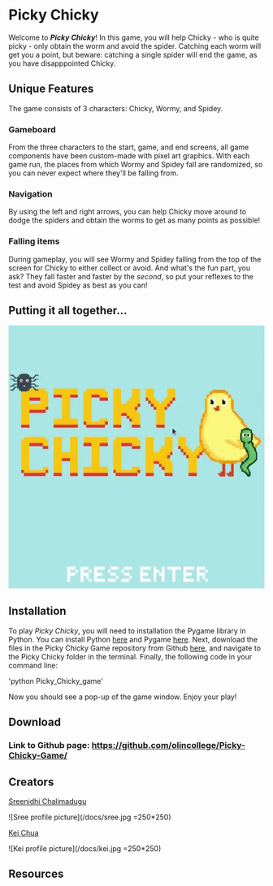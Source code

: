 # Picky Chicky

Welcome to ***Picky Chicky***! In this game, you will help Chicky - who is quite picky - only obtain the worm and avoid the spider. Catching each worm will get you a point, but beware: catching a single spider will end the game, as you have disapppointed Chicky.

## Unique Features

The game consists of 3 characters: Chicky, Wormy, and Spidey. 

### Gameboard

From the three characters to the start, game, and end screens, all game components have been custom-made with pixel art graphics. With each game run, the places from which Wormy and Spidey fall are randomized, so you can never expect where they'll be falling from.

### Navigation

By using the left and right arrows, you can help Chicky move around to dodge the spiders and obtain the worms to get as many points as possible!

### Falling items

During gameplay, you will see Wormy and Spidey falling from the top of the screen for Chicky to either collect or avoid. And what's the fun part, you ask? They fall faster and faster by the *second*, so put your reflexes to the test and avoid Spidey as best as you can!

## Putting it all together...

![Gameplay demo gif](/docs/demo.gif)

## Installation 

To play *Picky Chicky*, you will need to installation the Pygame library in Python. You can install Python [here](https://www.python.org/downloads/) and Pygame [here](https://www.pygame.org/wiki/GettingStarted). Next, download the files in the Picky Chicky Game repository from Github [here](https://github.com/olincollege/Picky-Chicky-Game/), and navigate to the Picky Chicky folder in the terminal. Finally, the following code in your command line:

'python Picky_Chicky_game'

Now you should see a pop-up of the game window. Enjoy your play!

## Download

### Link to Github page: https://github.com/olincollege/Picky-Chicky-Game/

## Creators

[Sreenidhi Chalimadugu](https://www.linkedin.com/in/sreenidhi-chalimadugu/)

![Sree profile picture](/docs/sree.jpg =250*250)

[Kei Chua](https://www.linkedin.com/in/kei-chua-3a7a96199/)

![Kei profile picture](/docs/kei.jpg =250*250)

## Resources

